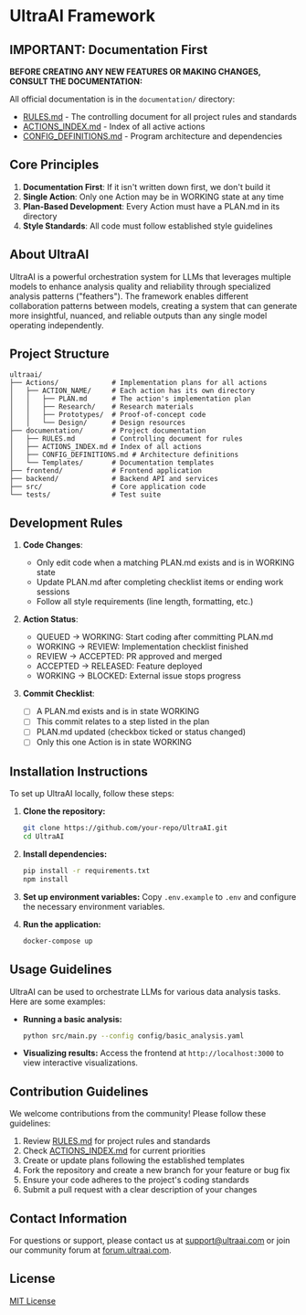 # UltraAI Framework

## IMPORTANT: Documentation First

**BEFORE CREATING ANY NEW FEATURES OR MAKING CHANGES, CONSULT THE DOCUMENTATION:**

All official documentation is in the `documentation/` directory:

- [RULES.md](documentation/RULES.md) - The controlling document for all project rules and standards
- [ACTIONS_INDEX.md](documentation/ACTIONS_INDEX.md) - Index of all active actions
- [CONFIG_DEFINITIONS.md](documentation/CONFIG_DEFINITIONS.md) - Program architecture and dependencies

## Core Principles

1. **Documentation First**: If it isn't written down first, we don't build it
2. **Single Action**: Only one Action may be in WORKING state at any time
3. **Plan-Based Development**: Every Action must have a PLAN.md in its directory
4. **Style Standards**: All code must follow established style guidelines

## About UltraAI

UltraAI is a powerful orchestration system for LLMs that leverages multiple models to enhance analysis quality and reliability through specialized analysis patterns ("feathers"). The framework enables different collaboration patterns between models, creating a system that can generate more insightful, nuanced, and reliable outputs than any single model operating independently.

## Project Structure

```
ultraai/
├── Actions/             # Implementation plans for all actions
│   ├── ACTION_NAME/     # Each action has its own directory
│   │   ├── PLAN.md      # The action's implementation plan
│   │   ├── Research/    # Research materials
│   │   ├── Prototypes/  # Proof-of-concept code
│   │   └── Design/      # Design resources
├── documentation/       # Project documentation
│   ├── RULES.md         # Controlling document for rules
│   ├── ACTIONS_INDEX.md # Index of all actions
│   ├── CONFIG_DEFINITIONS.md # Architecture definitions
│   └── Templates/       # Documentation templates
├── frontend/            # Frontend application
├── backend/             # Backend API and services
├── src/                 # Core application code
└── tests/               # Test suite
```

## Development Rules

1. **Code Changes**:
   - Only edit code when a matching PLAN.md exists and is in WORKING state
   - Update PLAN.md after completing checklist items or ending work sessions
   - Follow all style requirements (line length, formatting, etc.)

2. **Action Status**:
   - QUEUED → WORKING: Start coding after committing PLAN.md
   - WORKING → REVIEW: Implementation checklist finished
   - REVIEW → ACCEPTED: PR approved and merged
   - ACCEPTED → RELEASED: Feature deployed
   - WORKING → BLOCKED: External issue stops progress

3. **Commit Checklist**:
   - [ ] A PLAN.md exists and is in state WORKING
   - [ ] This commit relates to a step listed in the plan
   - [ ] PLAN.md updated (checkbox ticked or status changed)
   - [ ] Only this one Action is in state WORKING

## Installation Instructions

To set up UltraAI locally, follow these steps:

1. **Clone the repository:**

   ```bash
   git clone https://github.com/your-repo/UltraAI.git
   cd UltraAI
   ```

2. **Install dependencies:**

   ```bash
   pip install -r requirements.txt
   npm install
   ```

3. **Set up environment variables:**
   Copy `.env.example` to `.env` and configure the necessary environment variables.

4. **Run the application:**

   ```bash
   docker-compose up
   ```

## Usage Guidelines

UltraAI can be used to orchestrate LLMs for various data analysis tasks. Here are some examples:

- **Running a basic analysis:**

  ```bash
  python src/main.py --config config/basic_analysis.yaml
  ```

- **Visualizing results:**
  Access the frontend at `http://localhost:3000` to view interactive visualizations.

## Contribution Guidelines

We welcome contributions from the community! Please follow these guidelines:

1. Review [RULES.md](documentation/RULES.md) for project rules and standards
2. Check [ACTIONS_INDEX.md](documentation/ACTIONS_INDEX.md) for current priorities
3. Create or update plans following the established templates
4. Fork the repository and create a new branch for your feature or bug fix
5. Ensure your code adheres to the project's coding standards
6. Submit a pull request with a clear description of your changes

## Contact Information

For questions or support, please contact us at [support@ultraai.com](mailto:support@ultraai.com) or join our community forum at [forum.ultraai.com](http://forum.ultraai.com).

## License

[MIT License](LICENSE)
